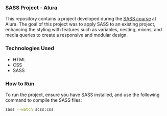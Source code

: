 ### SASS Project - Alura
This repository contains a project developed during the [SASS course](https://cursos.alura.com.br/course/sass) at Alura. The goal of this project was to apply SASS to an existing project, enhancing the styling with features such as variables, nesting, mixins, and media queries to create a responsive and modular design.

### Technologies Used
- HTML
- CSS
- SASS

### How to Run
To run the project, ensure you have SASS installed, and use the following command to compile the SASS files:

```bash
sass --watch scss:css
